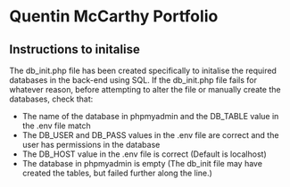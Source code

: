 # Quentin McCarthy Portfolio

## Instructions to initalise
The db_init.php file has been created specifically to initalise the required databases in the back-end using SQL. If the db_init.php file fails for whatever reason, before attempting to alter the file or manually create the databases, check that:
 - The name of the database in phpmyadmin and the DB_TABLE value in the .env file match
 - The DB_USER and DB_PASS values in the .env file are correct and the user has permissions in the database
 - The DB_HOST value in the .env file is correct (Default is localhost)
 - The database in phpmyadmin is empty (The db_init file may have created the tables, but failed further along the line.)
